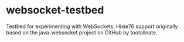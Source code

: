 websocket-testbed
=================

Testbed for experimenting with WebSockets.  Hixie76 support originally based on the java-websocket project on GitHub by tootallnate.
